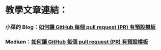 # 教學文章連結：
### 小菜的 Blog：[如何讓 GitHub 每個 pull request (PR) 有預設模板](https://riverye.com/2020/07/11/如何讓-GitHub-每個-pull-request-PR-有預設模板/)
### Medium：[如何讓 GitHub 每個 pull request (PR) 有預設模板](https://link.medium.com/I8gOrtYj27)
